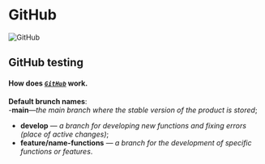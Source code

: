 # GitHub

![GitHub](https://visualmodo.com/wp-content/uploads/2018/04/Using-GitHub-To-Improve-Workflow-3.jpg)

## GitHub testing

#### How does *<code>[GitHub](https://github.com/)</code>* work.

**<strong>Default</strong> brunch names**:
<br>
-**main**—*the main branch where the stable version of the product is stored*;
- **develop** — *a branch for developing new functions and fixing errors (place of active changes)*;
- **feature/name-functions** — *a branch for the development of specific functions or features*.
